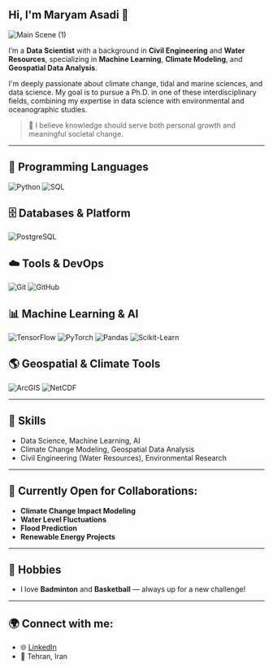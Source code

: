 ## Hi, I'm Maryam Asadi 👋
![Main Scene (1)](https://github.com/user-attachments/assets/09d58cd8-66e7-4787-9d96-638e6ad70524)

I’m a **Data Scientist** with a background in **Civil Engineering** and **Water Resources**, specializing in **Machine Learning**, **Climate Modeling**, and **Geospatial Data Analysis**.

I'm deeply passionate about climate change, tidal and marine sciences, and data science. My goal is to pursue a Ph.D. in one of these interdisciplinary fields, combining my expertise in data science with environmental and oceanographic studies.

> 💬 I believe knowledge should serve both personal growth and meaningful societal change.

---

## 🧠 Programming Languages  
![Python](https://img.shields.io/badge/-Python-3776AB?style=for-the-badge&logo=python&logoColor=white)
![SQL](https://img.shields.io/badge/-SQL-4479A1?style=for-the-badge&logo=postgresql&logoColor=white)

## 🗄️ Databases & Platform  
![PostgreSQL](https://img.shields.io/badge/-PostgreSQL-336791?style=for-the-badge&logo=postgresql&logoColor=white)

## ☁️ Tools & DevOps  
![Git](https://img.shields.io/badge/-Git-F05032?style=for-the-badge&logo=git&logoColor=white)
![GitHub](https://img.shields.io/badge/-GitHub-181717?style=for-the-badge&logo=github&logoColor=white)

## 📊 Machine Learning & AI  
![TensorFlow](https://img.shields.io/badge/-TensorFlow-FF6F00?style=for-the-badge&logo=tensorflow&logoColor=white)
![PyTorch](https://img.shields.io/badge/-PyTorch-EE4C2C?style=for-the-badge&logo=pytorch&logoColor=white)
![Pandas](https://img.shields.io/badge/-Pandas-150458?style=for-the-badge&logo=pandas&logoColor=white)
![Scikit-Learn](https://img.shields.io/badge/-Scikit--Learn-F7931E?style=for-the-badge&logo=scikit-learn&logoColor=white)

## 🌎 Geospatial & Climate Tools  
![ArcGIS](https://img.shields.io/badge/-ArcGIS-4479A1?style=for-the-badge)
![NetCDF](https://img.shields.io/badge/-NetCDF-0099CC?style=for-the-badge)

---

## 🔧 Skills
- Data Science, Machine Learning, AI
- Climate Change Modeling, Geospatial Data Analysis
- Civil Engineering (Water Resources), Environmental Research

---

## 🎯 Currently Open for Collaborations:
- **Climate Change Impact Modeling**
- **Water Level Fluctuations**
- **Flood Prediction**
- **Renewable Energy Projects**

---

## 🏸 Hobbies
- I love **Badminton** and **Basketball** — always up for a new challenge!

---

## 🌍 Connect with me:
- 🌐 [LinkedIn](https://www.linkedin.com/in/maryam-asadii/)
- 📍 Tehran, Iran



